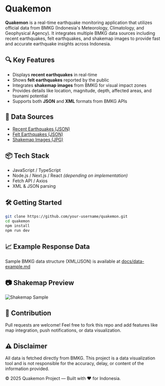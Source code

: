 # Quakemon
**Quakemon** is a real-time earthquake monitoring application that utilizes official data from BMKG (Indonesia's Meteorology, Climatology, and Geophysical Agency). It integrates multiple BMKG data sources including recent earthquakes, felt earthquakes, and shakemap images to provide fast and accurate earthquake insights across Indonesia.

## 🔍 Key Features
- Displays **recent earthquakes** in real-time
- Shows **felt earthquakes** reported by the public
- Integrates **shakemap images** from BMKG for visual impact zones
- Provides details like location, magnitude, depth, affected areas, and tsunami potential
- Supports both **JSON** and **XML** formats from BMKG APIs

## 🔗 Data Sources
- [Recent Earthquakes (JSON)](https://data.bmkg.go.id/DataMKG/TEWS/gempaterkini.json)
- [Felt Earthquakes (JSON)](https://data.bmkg.go.id/DataMKG/TEWS/gempadirasakan.json)
- [Shakemap Images (JPG)](https://data.bmkg.go.id/DataMKG/TEWS/)

## 📦 Tech Stack
- JavaScript / TypeScript
- Node.js / Next.js / React *(depending on implementation)*
- Fetch API / Axios
- XML & JSON parsing

## 🛠️ Getting Started
```bash
git clone https://github.com/your-username/quakemon.git
cd quakemon
npm install
npm run dev
````

## 📈 Example Response Data
Sample BMKG data structure (XML/JSON) is available at [docs/data-example.md](docs/data-example.md)

## 📷 Shakemap Preview
![Shakemap Sample](https://data.bmkg.go.id/DataMKG/TEWS/20250719182555.mmi.jpg)

## 🧠 Contribution
Pull requests are welcome! Feel free to fork this repo and add features like map integration, push notifications, or data visualization.

## ⚠️ Disclaimer
All data is fetched directly from BMKG. This project is a data visualization tool and is not responsible for the accuracy, delay, or content of the information provided.

© 2025 Quakemon Project — Built with ❤️ for Indonesia.